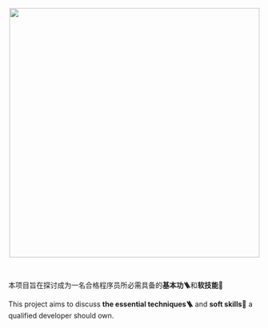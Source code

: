 <p align="center">
  <a href="https://chrome.google.com/webstore/detail/context-note/enmeffcefbiehghanidhebgiccljmncl?hl=zh-CN" target="_blank">
    <img width="500" src="https://s3.us-west-2.amazonaws.com/secure.notion-static.com/946404d0-58aa-456b-bb03-8853aa60d398/banner2.jpg?X-Amz-Algorithm=AWS4-HMAC-SHA256&X-Amz-Content-Sha256=UNSIGNED-PAYLOAD&X-Amz-Credential=AKIAT73L2G45EIPT3X45%2F20220412%2Fus-west-2%2Fs3%2Faws4_request&X-Amz-Date=20220412T100951Z&X-Amz-Expires=86400&X-Amz-Signature=a6bc58e04a99f4f3efa155aa42ba96d413e8db8f6e7a2b207b6f1c75a02e80b3&X-Amz-SignedHeaders=host&response-content-disposition=filename%20%3D%22banner2.jpg%22&x-id=GetObject">
  </a>
  <br>
</p>

<br>
<p > 本项目旨在探讨成为一名合格程序员所必需具备的<strong>基本功🪜</strong>和<strong>软技能🔧</strong></p>
<p > This project aims to discuss <strong>the essential techniques🪜</strong> and <strong>soft skills🔧</strong> a qualified developer should own.</p>
